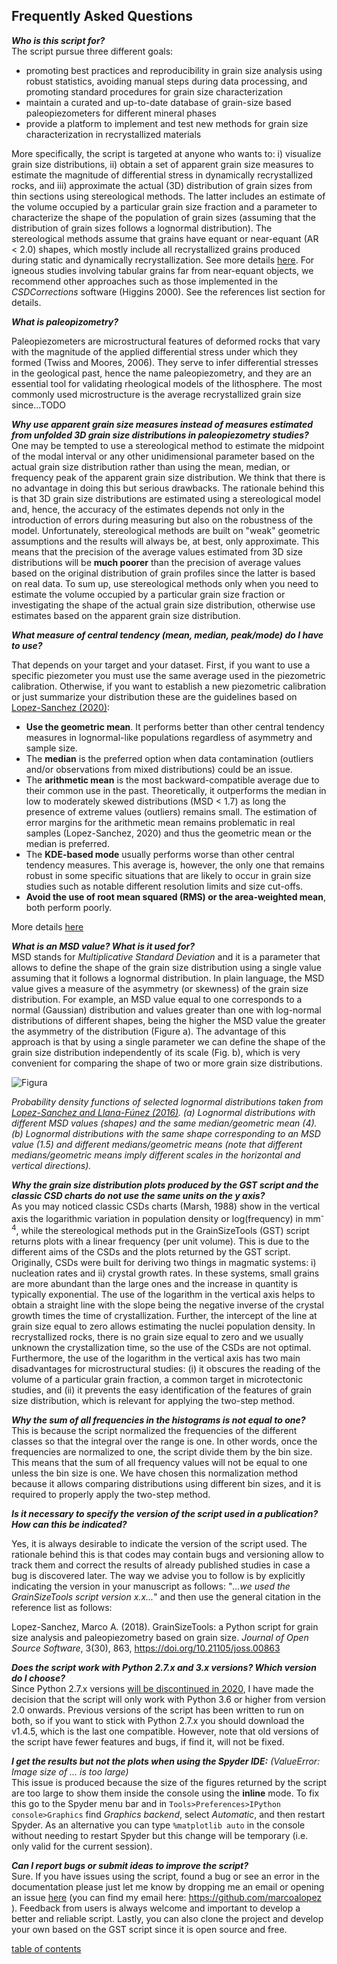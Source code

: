 Frequently Asked Questions
-------------

***Who is this script for?***  
The script pursue three different goals:

- promoting best practices and reproducibility in grain size analysis using robust statistics, avoiding manual steps during data processing, and promoting standard procedures for grain size characterization
- maintain a curated and up-to-date database of grain-size based paleopiezometers for different mineral phases
- provide a platform to implement and test new methods for grain size characterization in recrystallized materials

More specifically, the script is targeted at anyone who wants to: i) visualize grain size distributions, ii) obtain a set of apparent grain size measures to estimate the magnitude of differential stress in dynamically recrystallized rocks, and iii) approximate the actual (3D) distribution of grain sizes from thin sections using stereological methods. The latter includes an estimate of the volume occupied by a particular grain size fraction and a parameter to characterize the shape of the population of grain sizes (assuming that the distribution of grain sizes follows a lognormal distribution). The stereological methods assume that grains have equant or near-equant (AR < 2.0) shapes, which mostly include all recrystallized grains produced during static and dynamically recrystallization. See more details [here](http://joss.theoj.org/papers/10.21105/joss.00863). For igneous studies involving tabular grains far from near-equant objects, we recommend other approaches such as those implemented in the *CSDCorrections* software (Higgins 2000). See the references list section for details.

***What is paleopizometry?***

Paleopiezometers are microstructural features of deformed rocks that vary with the magnitude of the applied differential stress under which they formed (Twiss and Moores, 2006). They serve to infer differential stresses in the geological past, hence the name paleopiezometry, and they are an essential tool for validating rheological models of the lithosphere. The most commonly used microstructure is the average recrystallized grain size since...TODO

***Why use apparent grain size measures instead of measures estimated from unfolded 3D grain size distributions in paleopiezometry studies?***  
One may be tempted to use a stereological method to estimate the midpoint of the modal interval or any other unidimensional parameter based on the actual grain size distribution rather than using the mean, median, or frequency peak of the apparent grain size distribution. We think that there is no advantage in doing this but serious drawbacks. The rationale behind this is that 3D grain size distributions are estimated using a stereological model and, hence, the accuracy of the estimates depends not only in the introduction of errors during measuring but also on the robustness of the model. Unfortunately, stereological methods are built on "weak" geometric assumptions and the results will always be, at best, only approximate. This means that the precision of the average values estimated from 3D size distributions will be **much poorer** than the precision of average values based on the original distribution of grain profiles since the latter is based on real data. To sum up, use stereological methods only when you need to estimate the volume occupied by a particular grain size fraction or investigating the shape of the actual grain size distribution, otherwise use estimates based on the apparent grain size distribution.

***What measure of central tendency (mean, median, peak/mode) do I have to use?***

That depends on your target and your dataset. First, if you want to use a specific piezometer you must use the same average used in the piezometric calibration. Otherwise, if you want to establish a new piezometric calibration or just summarize your distribution these are the guidelines based on [Lopez-Sanchez (2020)](https://doi.org/10.1016/j.jsg.2020.104042):

- **Use the geometric mean**. It performs better than other central tendency measures in lognormal-like populations regardless of asymmetry and sample size.
- The **median** is the preferred option when data contamination (outliers and/or observations from mixed distributions) could be an issue.
- The **arithmetic mean** is the most backward-compatible average due to their common use in the past. Theoretically, it outperforms the median in low to moderately skewed distributions (MSD < 1.7) as long the presence of extreme values (outliers) remains small. The estimation of error margins for the arithmetic mean remains problematic in real samples (Lopez-Sanchez, 2020) and thus the geometric mean or the median is preferred.
- The **KDE-based mode** usually performs worse than other central tendency measures. This average is, however, the only one that remains robust in some specific situations that are likely to occur in grain size studies such as notable different resolution limits and size cut-offs.
- **Avoid the use of root mean squared (RMS) or the area-weighted mean**, both perform poorly.

More details [here](https://github.com/marcoalopez/marcoalopez.github.io/blob/master/docs/2020_JSG_SG_104042.pdf)

***What is an MSD value? What is it used for?***  
MSD stands for *Multiplicative Standard Deviation* and it is a parameter that allows to define the shape of the grain size distribution using a single value assuming that it follows a lognormal distribution. In plain language, the MSD value gives a measure of the asymmetry (or skewness) of the grain size distribution. For example, an MSD value equal to one corresponds to a normal (Gaussian) distribution and values greater than one with log-normal distributions of different shapes, being the higher the MSD value the greater the asymmetry of the distribution (Figure a). The advantage of this approach is that by using a single parameter we can define the shape of the grain size distribution independently of its scale (Fig. b), which is very convenient for comparing the shape of two or more grain size distributions.

![Figura](https://raw.githubusercontent.com/marcoalopez/GrainSizeTools/master/FIGURES/MSD_value.png)

*Probability density functions of selected lognormal distributions taken from [Lopez-Sanchez and Llana-Fúnez (2016)](http://www.sciencedirect.com/science/article/pii/S0191814116301778). (a) Lognormal distributions with different MSD values (shapes) and the same median/geometric mean (4). (b) Lognormal distributions with the same shape corresponding to an MSD value (1.5) and different medians/geometric means (note that different medians/geometric means imply different scales in the horizontal and vertical directions).*

***Why the grain size distribution plots produced by the GST script and the classic CSD charts do not use the same units on the y axis?***  
As you may noticed classic CSDs charts (Marsh, 1988) show in the vertical axis the logarithmic variation in population density or log(frequency) in mm<sup>-4</sup>, while the stereological methods put in the GrainSizeTools (GST) script returns plots with a linear frequency (per unit volume). This is due to the different aims of the CSDs and the plots returned by the GST script. Originally, CSDs were built for deriving two things in magmatic systems: i) nucleation rates and ii) crystal growth rates. In these systems, small grains are more abundant than the large ones and the increase in quantity is typically exponential. The use of the logarithm in the vertical axis helps to obtain a straight line with the slope being the negative inverse of the crystal growth times the time of crystallization. Further, the intercept of the line at grain size equal to zero allows estimating the nuclei population density. In recrystallized rocks, there is no grain size equal to zero and we usually unknown the crystallization time, so the use of the CSDs are not optimal. Furthermore, the use of the logarithm in the vertical axis has two main disadvantages for microstructural studies: (i) it obscures the reading of the volume of a particular grain fraction, a common target in microtectonic studies, and (ii) it prevents the easy identification of the features of grain size distribution, which is relevant for applying the two-step method.

***Why the sum of all frequencies in the histograms is not equal to one?***  
This is because the script normalized the frequencies of the different classes so that the integral over the range is one. In other words, once the frequencies are normalized to one, the script divide them by the bin size. This means that the sum of all frequency values will not be equal to one unless the bin size is one. We have chosen this normalization method because it allows comparing distributions using different bin sizes, and it is required to properly apply the two-step method.

***Is it necessary to specify the version of the script used in a publication? How can this be indicated?***  

Yes, it is always desirable to indicate the version of the script used. The rationale behind this is that codes may contain bugs and versioning allow to track them and correct the results of already published studies in case a bug is discovered later. The  way we advise you to follow is by explicitly indicating the version in your manuscript as follows: "*...we used the GrainSizeTools script version x.x...*" and then use the general citation in the reference list as follows:

Lopez-Sanchez, Marco A. (2018). GrainSizeTools: a Python script for grain size analysis and paleopiezometry based on grain size. *Journal of Open Source Software*, 3(30), 863, https://doi.org/10.21105/joss.00863

***Does the script work with Python 2.7.x and 3.x versions? Which version do I choose?***  
Since Python 2.7.x versions [will be discontinued in 2020](https://pythonclock.org/), I have made the decision that the script will only work with Python 3.6 or higher from version 2.0 onwards. Previous versions of the script has been written to run on both, so if you want to stick with Python 2.7.x you should download the v1.4.5, which is the last one compatible. However, note that old versions of the script have fewer features and bugs, if find it, will not be fixed.

***I get the results but not the plots when using the Spyder IDE:*** *(ValueError: Image size of ... is too large)*  
This issue is produced because the size of the figures returned by the script are too large to show them inside the console using the **inline** mode. To fix this go to the Spyder menu bar and in  ```Tools>Preferences>IPython console>Graphics``` find *Graphics backend*, select *Automatic*, and then restart Spyder. As an alternative you can type ``%matplotlib auto`` in the console without needing to restart Spyder but this change will be temporary (i.e. only valid for the current session).

***Can I report bugs or submit ideas to improve the script?***  
Sure. If you have issues using the script, found a bug or see an error in the documentation please just let me know by dropping me an email or opening an issue [here](https://github.com/marcoalopez/GrainSizeTools/issues) (you can find my email here: https://github.com/marcoalopez ). Feedback from users is always welcome and important to develop a better and reliable script. Lastly, you can also clone the project and develop your own based on the GST script since it is open source and free.

[table of contents](https://github.com/marcoalopez/GrainSizeTools/blob/master/DOCS/tableOfContents.md)